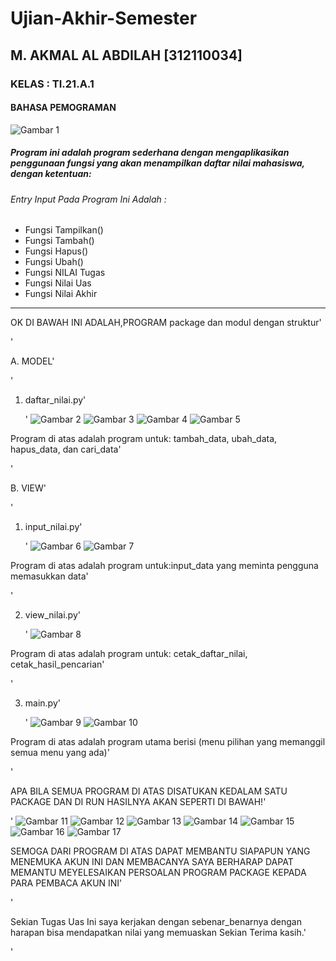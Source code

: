 # Ujian-Akhir-Semester
## M. AKMAL AL ABDILAH [312110034]
### KELAS : TI.21.A.1
#### BAHASA PEMOGRAMAN

![Gambar 1](screenshoot/s1.JPG)

##### Program ini adalah program sederhana dengan mengaplikasikan penggunaan fungsi yang akan menampilkan daftar nilai mahasiswa, dengan ketentuan:

###### Entry Input Pada Program Ini Adalah : 
<ul>
   <li>Fungsi Tampilkan()</b> </li>
   <li>Fungsi Tambah()</b></li>
   <li>Fungsi Hapus()</b> </li>
   <li>Fungsi Ubah()</b></li>
   <li>Fungsi NILAI Tugas</b></li>
   <li>Fungsi Nilai Uas</b></li>
   <li>Fungsi Nilai Akhir</b></li>
</ul>
<hr/>

OK DI BAWAH INI ADALAH,PROGRAM  package dan modul dengan struktur'<P>'

A. MODEL'<p>'
1. daftar_nilai.py'<p>'
![Gambar 2](screenshoot/s2.JPG)
![Gambar 3](screenshoot/s3.JPG)
![Gambar 4](screenshoot/s4.JPG)
![Gambar 5](screenshoot/s5.JPG)

Program di atas  adalah program untuk: tambah_data, ubah_data, hapus_data, dan 
cari_data'<p>'

B. VIEW'<p>'

1. input_nilai.py'<p>'
![Gambar 6](screenshoot/s6.JPG)
![Gambar 7](screenshoot/s7.JPG)

Program di atas adalah program untuk:input_data yang meminta pengguna memasukkan data'<p>'

2. view_nilai.py'<p>'
![Gambar 8](screenshoot/s8.JPG)

Program di atas adalah program untuk: cetak_daftar_nilai, cetak_hasil_pencarian'<p>'

3. main.py'<p>'
![Gambar 9](screenshoot/s9.JPG)
![Gambar 10](screenshoot/s10.JPG)

Program di atas adalah program utama berisi (menu pilihan yang memanggil semua menu yang ada)'<p>'

APA BILA SEMUA PROGRAM DI ATAS DISATUKAN KEDALAM SATU PACKAGE  DAN DI RUN HASILNYA AKAN SEPERTI DI BAWAH!'<P>'
![Gambar 11](screenshoot/s11.JPG)
![Gambar 12](screenshoot/s12.JPG)
![Gambar 13](screenshoot/s13.JPG)
![Gambar 14](screenshoot/s14.JPG)
![Gambar 15](screenshoot/s15.JPG)
![Gambar 16](screenshoot/s16.JPG)
![Gambar 17](screenshoot/s17.JPG)

SEMOGA DARI PROGRAM DI ATAS DAPAT MEMBANTU SIAPAPUN YANG MENEMUKA AKUN INI DAN MEMBACANYA SAYA BERHARAP DAPAT MEMANTU MEYELESAIKAN PERSOALAN PROGRAM PACKAGE KEPADA PARA PEMBACA AKUN INI'<P>'
 
Sekian Tugas Uas Ini saya kerjakan dengan sebenar_benarnya dengan harapan bisa mendapatkan nilai yang memuaskan Sekian Terima kasih.'<p>'